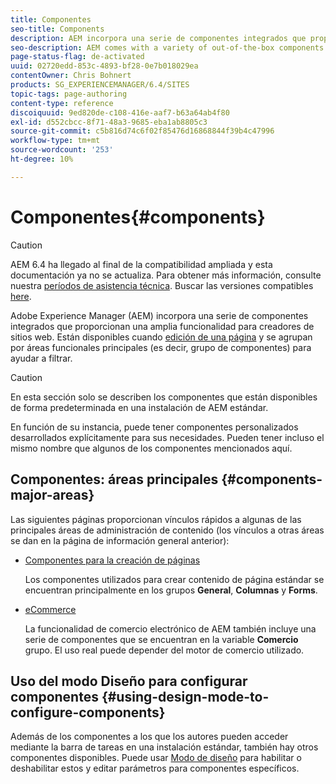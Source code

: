 ```yaml
---
title: Componentes
seo-title: Components
description: AEM incorpora una serie de componentes integrados que proporcionan una amplia funcionalidad para creadores de sitios web.
seo-description: AEM comes with a variety of out-of-the-box components that provide comprehensive functionality for website authors.
page-status-flag: de-activated
uuid: 02720edd-853c-4893-bf28-0e7b018029ea
contentOwner: Chris Bohnert
products: SG_EXPERIENCEMANAGER/6.4/SITES
topic-tags: page-authoring
content-type: reference
discoiquuid: 9ed820de-c108-416e-aaf7-b63a64ab4f80
exl-id: d552cbcc-8f71-48a3-9685-eba1ab8805c3
source-git-commit: c5b816d74c6f02f85476d16868844f39b4c47996
workflow-type: tm+mt
source-wordcount: '253'
ht-degree: 10%

---
```


# Componentes{#components}

>[!CAUTION]
>
>AEM 6.4 ha llegado al final de la compatibilidad ampliada y esta documentación ya no se actualiza. Para obtener más información, consulte nuestra [períodos de asistencia técnica](https://helpx.adobe.com/es/support/programs/eol-matrix.html). Buscar las versiones compatibles [here](https://experienceleague.adobe.com/docs/).

Adobe Experience Manager (AEM) incorpora una serie de componentes integrados que proporcionan una amplia funcionalidad para creadores de sitios web. Están disponibles cuando [edición de una página](/help/sites-classic-ui-authoring/classic-page-author-edit-content.md) y se agrupan por áreas funcionales principales (es decir, grupo de componentes) para ayudar a filtrar.

>[!CAUTION]
>
>En esta sección solo se describen los componentes que están disponibles de forma predeterminada en una instalación de AEM estándar.
>
>En función de su instancia, puede tener componentes personalizados desarrollados explícitamente para sus necesidades. Pueden tener incluso el mismo nombre que algunos de los componentes mencionados aquí.

## Componentes: áreas principales {#components-major-areas}

Las siguientes páginas proporcionan vínculos rápidos a algunas de las principales áreas de administración de contenido (los vínculos a otras áreas se dan en la página de información general anterior):

* [Componentes para la creación de páginas](/help/sites-classic-ui-authoring/classic-page-author-edit-mode.md)

   Los componentes utilizados para crear contenido de página estándar se encuentran principalmente en los grupos **General**, **Columnas** y **Forms**.

* [eCommerce](/help/sites-administering/ecommerce.md)

   La funcionalidad de comercio electrónico de AEM también incluye una serie de componentes que se encuentran en la variable **Comercio** grupo. El uso real puede depender del motor de comercio utilizado.

## Uso del modo Diseño para configurar componentes {#using-design-mode-to-configure-components}

Además de los componentes a los que los autores pueden acceder mediante la barra de tareas en una instalación estándar, también hay otros componentes disponibles. Puede usar [Modo de diseño](/help/sites-classic-ui-authoring/classic-page-author-design-mode.md#enable-disable-components) para habilitar o deshabilitar estos y editar parámetros para componentes específicos.
